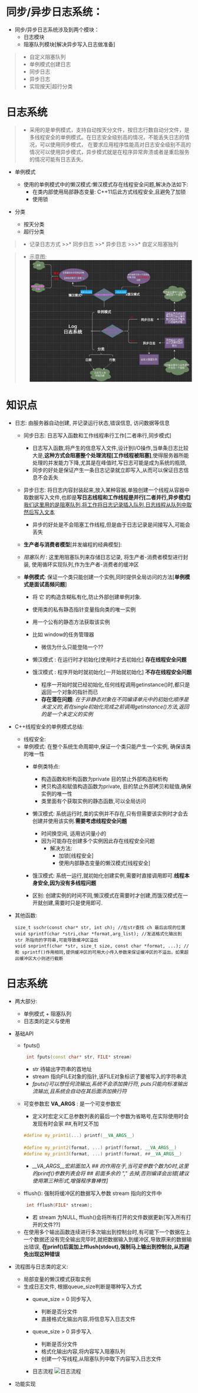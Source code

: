 同步/异步日志系统：
=======================
+ 同步/异步日志系统涉及到两个模块：
    - 日志模块
    - 阻塞队列模块[解决异步写入日志做准备]

> * 自定义阻塞队列
> * 单例模式创建日志
> * 同步日志
> * 异步日志
> * 实现按天|超行分类





日志系统
====================================
> * 采用的是单例模式，支持自动按天分文件，按日志行数自动分文件，是多线程安全的单例模式。在日志安全级别高的情况，不能丢失日志的情况，可以使用同步模式， 在要求应用程序性能高对日志安全级别不高的情况可以使用异步模式，异步模式就是在程序异常奔溃或者是重启服务的情况可能有日志丢失。

+ 单例模式
    + 使用的单例模式中的懒汉模式:懒汉模式存在线程安全问题,解决办法如下:
        -  在类内部使用局部静态变量: C++11后此方式线程安全,且避免了加锁
        -  使用锁
        
+ 分类
    - 按天分类
    - 超行分类

>* 记录日志方式
    >>* 同步日志
    >>* 异步日志
        >>>* 自定义阻塞独列

> *  示意图:
    ![log.png](./files/log.png)




知识点
====================================
+ 日志: 由服务器自动创建, 并记录运行状态,错误信息, 访问数据等信息

    + 同步日志: 日志写入函数和工作线程串行工作[二者串行,同步模式]
        - 日志写入函数,将产生的信息写入文件,设计到I/O操作,当单条日志比较大是,**这种方式会阻塞整个处理流程[工作线程被阻塞]**,使得服务器所能处理的并发能力下降,尤其是在峰值时,写日志可能是成为系统的瓶颈,
        - 同步的好处是保证产生一条日志记录就立即写入,从而可以保证日志信息不会丢失

    + 异步日志: 将日志内容封装起来,放入某种容器,单独创建一个线程从容器中取数据写入文件,也即是**写日志线程和工作线程是并行[二者并行,异步模式]**[我们这里用的是阻塞队列,将工作将日志记录插入队列,日志线程从队列中取然后写入文本](*类似生产者与消费者模式*)
        - 异步的好处是不会阻塞工作线程,但是由于日志记录是间接写入,可能会丢失

    + **生产者与消费者模型**[并发编程的经典模型]:

    + *阻塞队列* : 这里用阻塞队列来存储日志记录, 将生产者-消费者模型进行封装, 使用循环实现队列,作为生产者-消费者的缓冲区

    + **单例模式**:  保证一个类只能创建一个实例,同时提供全局访问的方法[**单例模式是面试高频问题**]
        - 将 它 的构造含糊私有化,防止外部创建单例对象.
        - 使用类的私有静态指针变量指向类的唯一实例
        - 用一个公有的静态方法获取该实例

        - 比如 window的任务管理器
            - 微信为什么只能登陆一个??

        + 懒汉模式 : 在运行时才初始化[使用时才去初始化] **存在线程安全问题**
        + 饿汉模式 : 程序开始时就初始化[一开始就初始化] **不存在线程安全问题** 
            - 程序一开始时就已经初始化,任何线程调用getinstance()时,都只是返回一个对象的指针而已

            + **存在潜在问题**: *在于非静态对象在不同编译单元中的初始化顺序是未定义的,若在single初始化完成之前调用getinstance()方法,返回的是一个未定义的实例*


+ C++线程安全的单例模式总结:
    + 线程安全: 
    + 单例模式: 在整个系统生命周期中,保证一个类只能产生一个实例, 确保该类的唯一性
        + 单例类特点:
            - 构造函数和析构函数为private 目的禁止外部构造和析构
            - 拷贝构造和赋值构造函数为private, 目的禁止外部拷贝和赋值,确保实例的唯一性
            - 类里面有个获取实例的静态函数,可以全局访问

        + 懒汉模式: 系统运行时,类的实例并不存在,只有但需要该实例时才会去创建并使用该实例.**需要考虑线程安全问题**
            - 时间换空间, 适用访问量小的
            - 因为可能存在创建多个实例因此存在线程安全问题
                + 解决方法:
                    - 加锁[线程安全]
                    - 使用内部静态变量的懒汉模式[线程安全]
                    
        + 饿汉模式: 系统一运行,就初始化创建实例,需要时直接调用即可.**线程本身安全,因为没有多线程问题**

        + 区别: 创建实例的时间不同,懒汉模式在需要时才创建,而饿汉模式在一开就创建,需要时只是使用即可.
        


+ 其他函数:
    ```
   size_t sschr(const char* str, int ch); //在str查找 ch 最后出现的位置
   void sprintf(char *stri,char *format,arg_list); //发送格式化输出到 str 所指向的字符串,可能导致缓冲区溢出
   void snprintf(char *str, size_t size, const char *format, ...); //和 sprintf()作用相同,提供缓冲区的可用大小传入参数来保证缓冲区的不溢出，如果超出缓冲区大小则进行截断
   ```



日志系统
====================================
+ 两大部分:
    - 单例模式 + 阻塞队列
    - 日志类的定义与使用

+ 基础API
    + fputs()
        ```C++
         int fputs(const char* str, FILE* stream)
        ```
         - str 待输出字符串的首地址
         - stream 指向FILE对象的指针,该FILE对象标识了要被写入的字符串流
         - *fputs()可以想任何流输出,系统不会添加换行符, puts只能向标准输出流输出,且系统会自动在其后面添加换行符*

    + 可变参数宏 __VA_ARGS__ : 是一个可变参数宏
        -  定义时宏定义汇总参数列表的最后一个参数为省略号,在实际使用时会发现有时会家 ##,有时又不加
        ```C++
        #define my_print1(...) printf(__VA_ARGS__)

        #define my_print2(format, ...) printf(format, __VA_ARGS__)
        #define my_print3(format, ...) printf(format, ##__VA_ARGS__)
        ```
        - *__VA_ARGS__宏前面加入 ## 的作用在于,当可变参数个数为0时,这里的printf()参数列表会将 ## 前面多余的 "," 去掉,否则编译会出错[建议使用第三种形式,增强程序鲁棒性]*
    
    + fflush(): 强制将缓冲区的数据写入参数 stream 指向的文件中
        ```C++
         int fflush(FILE* stream);
        ```
        - 若 stream 为NULL, fflush()会将所有打开的文件数据更新[写入所有打开的文件??]

    - 在使用多个输出函数连续进行多次输出到控制台时,有可能下一个数据在上一个数据还没有完全输出完毕时,就把数据输入到缓冲区,导致原来的数据输出错误, **在prinf()后面加上fflush(stdout),强制马上输出到控制台,从而避免出现这种错误**
+ 流程图与日志类的定义:
    - 局部变量的懒汉模式获取实例
    + 生成日志文件, 根据queue_size判断是哪种写入方式
        - queue_size = 0 同步写入
            - 判断是否分文件
            - 直接格式化输出内容,将信息写入日志文件

        - queue_size > 0 异步写入
            - 判断是否分文件
            - 格式化输出内容,将内容写入阻塞队列
            - 创建一个写线程,从阻塞队列中取下内容写入日志文件
        
        - 日志流程
                ![日志流程](./files/log_process.png)


+ 功能实现
